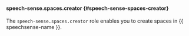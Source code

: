 #### speech-sense.spaces.creator {#speech-sense-spaces-creator}

The `speech-sense.spaces.creator` role enables you to create spaces in {{ speechsense-name }}.